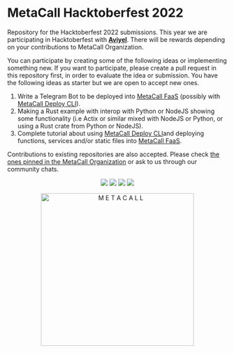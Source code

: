 # MetaCall Hacktoberfest 2022
Repository for the Hacktoberfest 2022 submissions. This year we are participating in Hacktoberfest with **[Aviyel](https://aviyel.com/projects/106/metacall)**. There will be rewards depending on your contributions to MetaCall Organization.

You can participate by creating some of the following ideas or implementing something new. If you want to participate, please create a pull request in this repository first, in order to evaluate the idea or submission. You have the following ideas as starter but we are open to accept new ones.

 1) Write a Telegram Bot to be deployed into [MetaCall FaaS](https://dashboard.metacall.io) (possibly with [MetaCall Deploy CLI](https://github.com/metacall/deploy)).
 2) Making a Rust example with interop with Python or NodeJS showing some functionality (i.e Actix or similar mixed with NodeJS or Python, or using a Rust crate from Python or NodeJS).
 3) Complete tutorial about using [MetaCall Deploy CLI](https://github.com/metacall/deploy)and deploying functions, services and/or static files into [MetaCall FaaS](https://dashboard.metacall.io).

Contributions to existing repositories are also accepted. Please check [the ones pinned in the MetaCall Organization](https://github.com/metacall#below-is-a-list-of-the-most-important-repositories) or ask to us through our community chats.

<div id="badges" align="center">
  <a href="https://t.me/joinchat/BMSVbBatp0Vi4s5l4VgUgg" alt="Discord">
    <img src="https://img.shields.io/static/v1?label=metacall&message=join&color=blue&logo=telegram&style=flat" /></a>

  <a href="https://discord.gg/upwP4mwJWa" alt="Discord">
    <img src="https://img.shields.io/discord/781987805974757426?label=discord&style=flat" /></a>

  <a href="https://matrix.to/#/#metacall:matrix.org" alt="Matrix">
    <img src="https://img.shields.io/matrix/metacall:matrix.org?label=matrix&style=flat" /></a>

  <a href="https://twitter.com/metacallio" alt="Twitter">
    <img src="https://img.shields.io/twitter/follow/metacallio?label=MetaCall" /></a>

  <a href="https://medium.com/@metacall/call-functions-methods-or-procedures-between-programming-languages-with-metacall-58cfece35d7" target="_blank"><img src="https://raw.githubusercontent.com/metacall/core/develop/deploy/images/overview.png" alt="M E T A C A L L" style="max-width:100%; margin: 0 auto;" width="350" height="auto"></a>
</div>
